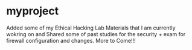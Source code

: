 # myproject
Added some of my Ethical Hacking Lab Materials that I am currently wokring on and Shared some of past studies for the security + exam for firewall configuration and changes. 
More to Come!!!
